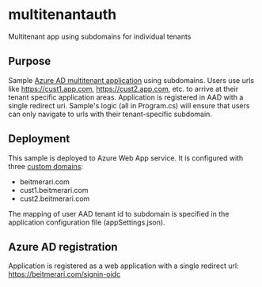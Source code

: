 # multitenantauth
Multitenant app using subdomains for individual tenants

## Purpose

Sample [Azure AD multitenant application](https://learn.microsoft.com/en-us/azure/active-directory/develop/single-and-multi-tenant-apps) using subdomains. Users use urls like https://cust1.app.com, https://cust2.app.com, etc. to arrive at their tenant specific application areas. Application is registered in AAD with a single redirect uri. Sample's logic (all in Program.cs) will ensure that users can only navigate to urls with their tenant-specific subdomain. 

## Deployment

This sample is deployed to Azure Web App service. It is configured with three [custom domains](https://learn.microsoft.com/en-us/azure/app-service/app-service-web-tutorial-custom-domain?tabs=root%2Cazurecli):

- beitmerari.com
- cust1.beitmerari.com
- cust2.beitmerari.com

The mapping of user AAD tenant id to subdomain is specified in the application configuration file (appSettings.json).

## Azure AD registration

Application is registered as a web application with a single redirect url: https://beitmerari.com/signin-oidc


